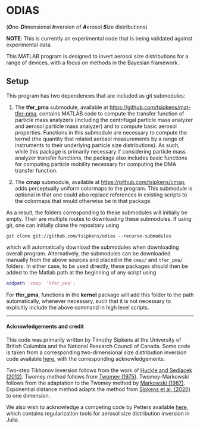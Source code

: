 # ODIAS
(***O***ne-***D***imensional ***I***nversion of ***A***erosol ***S***ize distributions)

**NOTE**: This is currently an experimental code that is being validated against experimental data. 

This MATLAB program is designed to invert aerosol size distributions for a range of devices, with a focus on methods in the Bayesian framework. 

## Setup

This program has two dependences that are included as git submodules: 

1. The **tfer_pma** submodule, available at https://github.com/tsipkens/mat-tfer-pma, contains MATLAB code to compute the transfer function of particle mass analyzers (including the centrifugal particle mass analyzer and aerosol particle mass analyzer) and to compute basic aerosol properties. Functions in this submodule are necessary to compute the kernel (the quantity that related aerosol measurements  by a range of instruments to their underlying particle size distributions). As such, while this package is primarily necessary if considering particle mass analyzer transfer functions, the package also includes basic functions for computing particle mobility necessary for computing the DMA transfer function. 

2. The **cmap** submodule, available at https://github.com/tsipkens/cmap, adds perceptually uniform colormaps to the program. This submodule is optional in that one could also replace references in existing scripts to the colormaps that would otherwise be in that package. 

As a result, the folders corresponding to these submodules will initially be empty. Their are multiple routes to downloading these submodules. If using git, one can initially clone the repository using 

```shell
git clone git://github.com/tsipkens/odias --recurse-submodules
```

which will automatically download the submodules when downloading overall program. Alternatively, the submodules can be downloaded manually from the above sources and placed in the `cmap/` and `tfer_pma/` folders. In either case, to be used directly, these packages should then be added to the Matlab path at the beginning of any script using

```Matlab
addpath 'cmap' 'tfer_pma';
```

For **tfer_pma**, functions in the **kernel** package will add this folder to the path automatically, whenever necessary, such that it is not necessary to explicitly include the above command in high level scripts. 

----

#### Acknowledgements and credit

This code was primarily written by Timothy Sipkens at the University of British Columbia and the National Research Council of Canada. Some code is taken from a corresponding two-dimensional size distribution inversion code available [here][mat2d], with the corresponding acknowledgements. 

Two-step Tikhonov inversion follows from the work of [Huckle and Sedlacek (2012)][Huckle2012]. Twomey method follows from [Twomey (1975)][Twomey1975]. Twomey-Markowski follows from the adaptation to the Twomey method by [Markowski (1987)][Markowski1987]. Exponential distance method adapts the method from [Sipkens et al. (2020)][Sipkens2020] to one dimension. 

We also wish to acknowledge a competing code by Petters available [here][PettersCode], which contains regularization tools for aerosol size distribution inversion in Julia. 



[Huckle2012]: https://onlinelibrary.wiley.com/doi/abs/10.1002/pamm.201210310
[PettersCode]: https://github.com/mdpetters/RegularizationTools.jl
[Twomey1975]: https://www.sciencedirect.com/science/article/pii/0021999175900285
[Markowski1987]: https://www.tandfonline.com/doi/abs/10.1080/02786828708959153
[Sipkens2020]: https://doi.org/10.1016/j.jaerosci.2020.105565
[mat2d]: https://github.com/tsipkens/mat-2d-aerosol-inversion
